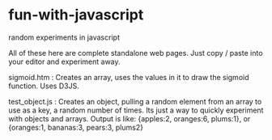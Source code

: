 # fun-with-javascript
random experiments in javascript

All of these here are complete standalone web pages. Just copy / paste into your editor and experiment away.

sigmoid.htm : 
Creates an array, uses the values in it to draw the sigmoid function. Uses D3JS.

test_object.js : 
Creates an object, pulling a random element from an array to use as a key, a random number of times. Its just a way to quickly experiment with objects and arrays. Output is like: 
    {apples:2, oranges:6, plums:1}, or 
    {oranges:1, bananas:3, pears:3, plums2}
